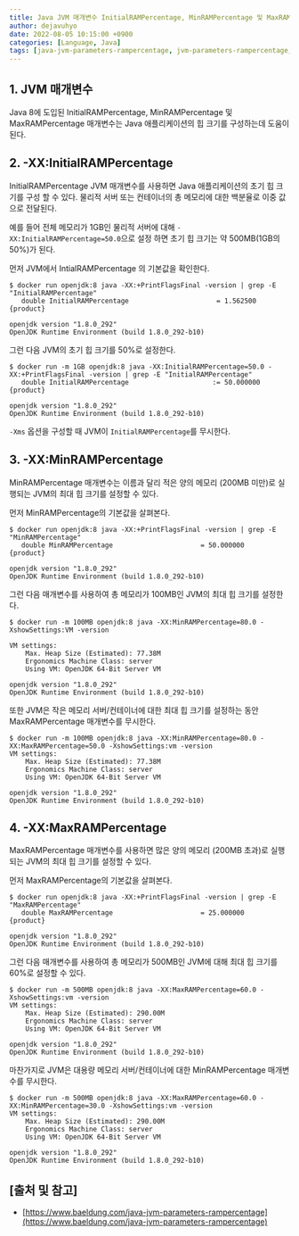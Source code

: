 ```yaml
---
title: Java JVM 매개변수 InitialRAMPercentage, MinRAMPercentage 및 MaxRAMPercentage
author: dejavuhyo
date: 2022-08-05 10:15:00 +0900
categories: [Language, Java]
tags: [java-jvm-parameters-rampercentage, jvm-parameters-rampercentage, java-jvm-parameters, initialrampercentage, minrampercentage,maxrampercentage, 자바-jvm-매개변수, 자바-매개변수, jvm- 매개변수]
---
```


## 1. JVM 매개변수
Java 8에 도입된 InitialRAMPercentage, MinRAMPercentage 및 MaxRAMPercentage 매개변수는 Java 애플리케이션의 힙 크기를 구성하는데 도움이 된다.

## 2. -XX:InitialRAMPercentage
InitialRAMPercentage JVM 매개변수를 사용하면 Java 애플리케이션의 초기 힙 크기를 구성 할 수 있다. 물리적 서버 또는 컨테이너의 총 메모리에 대한 백분율로 이중 값으로 전달된다.

예를 들어 전체 메모리가 1GB인 물리적 서버에 대해 `-XX:InitialRAMPercentage=50.0`으로 설정 하면 초기 힙 크기는 약 500MB(1GB의 50%)가 된다.

먼저 JVM에서 IntialRAMPercentage 의 기본값을 확인한다.

```shell
$ docker run openjdk:8 java -XX:+PrintFlagsFinal -version | grep -E "InitialRAMPercentage"
   double InitialRAMPercentage                      = 1.562500                            {product}

openjdk version "1.8.0_292"
OpenJDK Runtime Environment (build 1.8.0_292-b10)
```

그런 다음 JVM의 초기 힙 크기를 50%로 설정한다.

```shell
$ docker run -m 1GB openjdk:8 java -XX:InitialRAMPercentage=50.0 -XX:+PrintFlagsFinal -version | grep -E "InitialRAMPercentage"
   double InitialRAMPercentage                     := 50.000000                           {product}

openjdk version "1.8.0_292"
OpenJDK Runtime Environment (build 1.8.0_292-b10)
```

`-Xms` 옵션을 구성할 때 JVM이 `InitialRAMPercentage`를 무시한다.

## 3. -XX:MinRAMPercentage
MinRAMPercentage 매개변수는 이름과 달리 적은 양의 메모리 (200MB 미만)로 실행되는 JVM의 최대 힙 크기를 설정할 수 있다.

먼저 MinRAMPercentage의 기본값을 살펴본다.

```shell
$ docker run openjdk:8 java -XX:+PrintFlagsFinal -version | grep -E "MinRAMPercentage"
   double MinRAMPercentage                      = 50.000000                            {product}

openjdk version "1.8.0_292"
OpenJDK Runtime Environment (build 1.8.0_292-b10)
```

그런 다음 매개변수를 사용하여 총 메모리가 100MB인 JVM의 최대 힙 크기를 설정한다.

```shell
$ docker run -m 100MB openjdk:8 java -XX:MinRAMPercentage=80.0 -XshowSettings:VM -version

VM settings:
    Max. Heap Size (Estimated): 77.38M
    Ergonomics Machine Class: server
    Using VM: OpenJDK 64-Bit Server VM

openjdk version "1.8.0_292"
OpenJDK Runtime Environment (build 1.8.0_292-b10)
```

또한 JVM은 작은 메모리 서버/컨테이너에 대한 최대 힙 크기를 설정하는 동안 MaxRAMPercentage 매개변수를 무시한다.

```shell
$ docker run -m 100MB openjdk:8 java -XX:MinRAMPercentage=80.0 -XX:MaxRAMPercentage=50.0 -XshowSettings:vm -version
VM settings:
    Max. Heap Size (Estimated): 77.38M
    Ergonomics Machine Class: server
    Using VM: OpenJDK 64-Bit Server VM

openjdk version "1.8.0_292"
OpenJDK Runtime Environment (build 1.8.0_292-b10)
```

## 4. -XX:MaxRAMPercentage
MaxRAMPercentage 매개변수를 사용하면 많은 양의 메모리 (200MB 초과)로 실행되는 JVM의 최대 힙 크기를 설정할 수 있다.

먼저 MaxRAMPercentage의 기본값을 살펴본다.

```shell
$ docker run openjdk:8 java -XX:+PrintFlagsFinal -version | grep -E "MaxRAMPercentage"
   double MaxRAMPercentage                      = 25.000000                            {product}

openjdk version "1.8.0_292"
OpenJDK Runtime Environment (build 1.8.0_292-b10)
```

그런 다음 매개변수를 사용하여 총 메모리가 500MB인 JVM에 대해 최대 힙 크기를 60%로 설정할 수 있다.

```shell
$ docker run -m 500MB openjdk:8 java -XX:MaxRAMPercentage=60.0 -XshowSettings:vm -version
VM settings:
    Max. Heap Size (Estimated): 290.00M
    Ergonomics Machine Class: server
    Using VM: OpenJDK 64-Bit Server VM

openjdk version "1.8.0_292"
OpenJDK Runtime Environment (build 1.8.0_292-b10)
```

마찬가지로 JVM은 대용량 메모리 서버/컨테이너에 대한 MinRAMPercentage 매개변수를 무시한다.

```shell
$ docker run -m 500MB openjdk:8 java -XX:MaxRAMPercentage=60.0 -XX:MinRAMPercentage=30.0 -XshowSettings:vm -version
VM settings:
    Max. Heap Size (Estimated): 290.00M
    Ergonomics Machine Class: server
    Using VM: OpenJDK 64-Bit Server VM

openjdk version "1.8.0_292"
OpenJDK Runtime Environment (build 1.8.0_292-b10)
```

## [출처 및 참고]
* [https://www.baeldung.com/java-jvm-parameters-rampercentage](https://www.baeldung.com/java-jvm-parameters-rampercentage)
